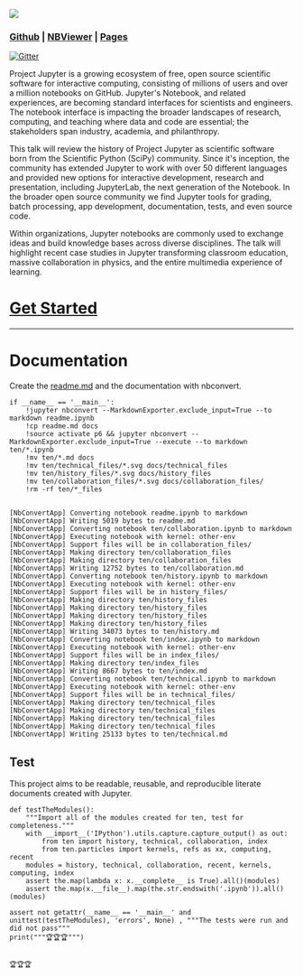 

[![](https://user-images.githubusercontent.com/4236275/35933146-bfb7ec94-0c07-11e8-98d5-8972dc4b4e39.png)](hsttps://github.com/tonyfast/ten)

### [Github](hsttps://github.com/tonyfast/ten) | [NBViewer](http://nbviewer.jupyter.org/github/tonyfast/ten/blob/master/ten/intro.ipynb) | [Pages](https://tonyfast.github.io/ten)

[![Gitter](https://badges.gitter.im/tonyfast/ten.png)](https://gitter.im/tonyfast-ten)


Project Jupyter is a growing ecosystem of free, open source scientific software for interactive computing, consisting of millions of users and over a million notebooks on GitHub.  Jupyter's Notebook, and related experiences, are becoming standard interfaces for scientists and engineers.  The notebook interface is impacting the broader landscapes of research, computing, and teaching where data and code are essential; the stakeholders span industry, academia, and philanthropy.

This talk will review the history of Project Jupyter as scientific software born from the Scientific Python (SciPy) community.  Since it's inception, the community has extended Jupyter to work with over 50 different languages and provided new options for interactive development, research and presentation, including JupyterLab, the next generation of the Notebook.  In the broader open source community we find Jupyter tools for grading, batch processing, app development, documentation, tests, and even source code.


Within organizations, Jupyter notebooks are commonly used to exchange ideas and build knowledge bases across diverse disciplines.  The talk will highlight recent case studies in Jupyter transforming classroom education, massive collaboration in physics, and the entire multimedia experience of learning.



# [Get Started](ten/index.ipynb)



---

# Documentation

Create the [readme.md](https://github.com/noffle/art-of-readme "Styleguide for the future") and the documentation with nbconvert.

    if __name__ == '__main__':
        !jupyter nbconvert --MarkdownExporter.exclude_input=True --to markdown readme.ipynb
        !cp readme.md docs
        !source activate p6 && jupyter nbconvert --MarkdownExporter.exclude_input=True --execute --to markdown ten/*.ipynb
        !mv ten/*.md docs
        !mv ten/technical_files/*.svg docs/technical_files
        !mv ten/history_files/*.svg docs/history_files
        !mv ten/collaboration_files/*.svg docs/collaboration_files/
        !rm -rf ten/*_files


    [NbConvertApp] Converting notebook readme.ipynb to markdown
    [NbConvertApp] Writing 5019 bytes to readme.md
    [NbConvertApp] Converting notebook ten/collaboration.ipynb to markdown
    [NbConvertApp] Executing notebook with kernel: other-env
    [NbConvertApp] Support files will be in collaboration_files/
    [NbConvertApp] Making directory ten/collaboration_files
    [NbConvertApp] Making directory ten/collaboration_files
    [NbConvertApp] Writing 12752 bytes to ten/collaboration.md
    [NbConvertApp] Converting notebook ten/history.ipynb to markdown
    [NbConvertApp] Executing notebook with kernel: other-env
    [NbConvertApp] Support files will be in history_files/
    [NbConvertApp] Making directory ten/history_files
    [NbConvertApp] Making directory ten/history_files
    [NbConvertApp] Making directory ten/history_files
    [NbConvertApp] Making directory ten/history_files
    [NbConvertApp] Writing 34073 bytes to ten/history.md
    [NbConvertApp] Converting notebook ten/index.ipynb to markdown
    [NbConvertApp] Executing notebook with kernel: other-env
    [NbConvertApp] Support files will be in index_files/
    [NbConvertApp] Making directory ten/index_files
    [NbConvertApp] Writing 8667 bytes to ten/index.md
    [NbConvertApp] Converting notebook ten/technical.ipynb to markdown
    [NbConvertApp] Executing notebook with kernel: other-env
    [NbConvertApp] Support files will be in technical_files/
    [NbConvertApp] Making directory ten/technical_files
    [NbConvertApp] Making directory ten/technical_files
    [NbConvertApp] Making directory ten/technical_files
    [NbConvertApp] Making directory ten/technical_files
    [NbConvertApp] Writing 25133 bytes to ten/technical.md



## Test

This project aims to be readable, reusable, and reproducible literate documents created with Jupyter.  

    def testTheModules():
        """Import all of the modules created for ten, test for completeness."""
        with __import__('IPython').utils.capture.capture_output() as out:
            from ten import history, technical, collaboration, index
            from ten.particles import kernels, refs as xx, computing, recent
        modules = history, technical, collaboration, recent, kernels, computing, index
        assert the.map(lambda x: x.__complete__ is True).all()(modules)
        assert the.map(x.__file__).map(the.str.endswith('.ipynb')).all()(modules)
                
    assert not getattr(__name__ == '__main__' and unittest(testTheModules), 'errors', None) , """The tests were run and did not pass""" 
    print("""🏆🏆🏆""")


    🏆🏆🏆

